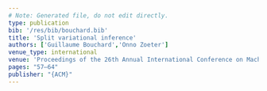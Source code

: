 ```yaml
---
# Note: Generated file, do not edit directly.
type: publication
bib: '/res/bib/bouchard.bib'
title: 'Split variational inference'
authors: ['Guillaume Bouchard','Onno Zoeter']
venue_type: international
venue: 'Proceedings of the 26th Annual International Conference on Machine Learning'
pages: "57–64"
publisher: "{ACM}"
---
```

